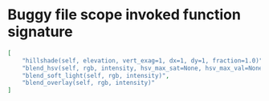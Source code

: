 # Buggy file scope invoked function signature

```json
[
    "hillshade(self, elevation, vert_exag=1, dx=1, dy=1, fraction=1.0)",
    "blend_hsv(self, rgb, intensity, hsv_max_sat=None, hsv_max_val=None, hsv_min_val=None, hsv_min_sat=None)",
    "blend_soft_light(self, rgb, intensity)",
    "blend_overlay(self, rgb, intensity)"
]
```
